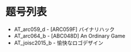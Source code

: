 # 题号列表

- AT_arc059_d - [ARC059F] バイナリハック
- AT_arc064_b - [ABC048D] An Ordinary Game
- AT_joisc2015_b - 愉快なロゴデザイン
